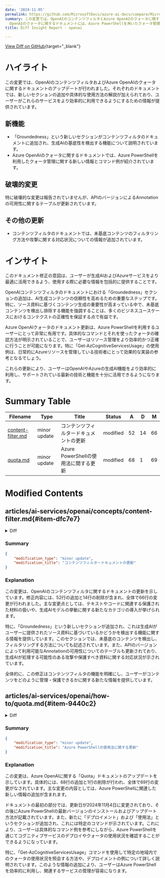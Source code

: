 ```yaml
---
date: '2024-11-05'
permalink: https://github.com/MicrosoftDocs/azure-ai-docs/compare/MicrosoftDocs:8de853c...MicrosoftDocs:c2df9dc
summary: この変更では、OpenAIのコンテンツフィルタとAzure OpenAIのクォータに関するドキュメントが更新されました。新しいセクションや具体的な使用方法が追加され、ユーザーがこれらのサービスをより効率的に活用できるための情報が提供されています。特に、「Groundedness」という新セクションがコンテンツフィルタ文書に追加され、生成AIの基底性を検出する機能が説明されています。また、Azure
  OpenAIのクォータに関するドキュメントには、Azure PowerShellを用いたクォータ管理の情報とコマンド例が追加されています。全体として、ユーザーは最新の技術を活用しやすくなるでしょう。
title: Diff Insight Report - openai

---
```


[View Diff on GitHub](https://github.com/MicrosoftDocs/azure-ai-docs/compare/MicrosoftDocs:8de853c...MicrosoftDocs:c2df9dc){target="_blank"}

# ハイライト
この変更では、OpenAIのコンテンツフィルタおよびAzure OpenAIのクォータに関するドキュメントのアップデートが行われました。それぞれのドキュメントでは、新しいセクションの追加や具体的な使用方法の解説が加えられており、ユーザーがこれらのサービスをより効率的に利用できるようにするための情報が提供されています。

## 新機能
- 「Groundedness」という新しいセクションがコンテンツフィルタのドキュメントに追加され、生成AIの基底性を検出する機能について説明されています。
- Azure OpenAIのクォータに関するドキュメントでは、Azure PowerShellを利用したクォータ管理に関する新しい情報とコマンド例が紹介されています。

## 破壊的変更
特に破壊的な変更は報告されていませんが、APIのバージョンによるAnnotationの可用性に関するテーブルが更新されています。

## その他の更新
- コンテンツフィルタのドキュメントでは、未基底コンテンツのフィルタリング方法や攻撃に関する対応状況についての情報が追加されています。

# インサイト
このドキュメント修正の意図は、ユーザーが生成AIおよびAzureサービスをより最適に活用できるよう、使用する際に必要な情報を包括的に提供することです。

OpenAIコンテンツフィルタのドキュメントにおける「Groundedness」セクションの追加は、AI生成コンテンツの信頼性を高めるための重要なステップです。特に、ソース資料に基づくコンテンツ生成の重要性が高まっている中で、未基底コンテンツを検出し排除する機能を強調することは、多くのビジネスユースケースにおけるコンテクストの正確性を保証する点で有益です。

Azure OpenAIクォータのドキュメント更新は、Azure PowerShellを利用するユーザーにとって非常に有用です。具体的なコマンドとそれを使ったクォータの確認方法が明示されていることで、ユーザーはリソース管理をより効率的かつ正確に行うことが可能になります。特に「Get-AzCognitiveServicesUsage」の使用例は、日常的にAzureリソースを管理している技術者にとって効果的な実装の参考となるでしょう。

これらの更新により、ユーザーはOpenAIやAzureの生成AI機能をより効率的に利用し、サポートされている最新の技術と機能を十分に活用できるようになります。

# Summary Table
|  Filename  | Type |    Title    | Status | A  | D  | M  |
|------------|------|-------------|--------|----|----|----|
| [content-filter.md](#item-dfc7e7) | minor update | コンテンツフィルタードキュメントの更新 | modified | 52 | 14 | 66 | 
| [quota.md](#item-9440c2) | minor update | Azure PowerShellの使用法に関する更新 | modified | 68 | 1 | 69 | 


# Modified Contents
## articles/ai-services/openai/concepts/content-filter.md{#item-dfc7e7}

<details>
<summary>Diff</summary>
````diff
@@ -43,13 +43,15 @@ Text and image models support Drugs as an additional classification. This catego
 | Sexual  | Sexual describes language related to anatomical organs and genitals, romantic relationships and sexual acts, acts portrayed in erotic or affectionate terms, including those portrayed as an assault or a forced sexual violent act against one’s will. <br><br> This includes but is not limited to:<ul><li>Vulgar content</li><li>Prostitution</li><li>Nudity and Pornography</li><li>Abuse</li><li>Child exploitation, child abuse, child grooming</li></ul>   |
 | Violence  | Violence describes language related to physical actions intended to hurt, injure, damage, or kill someone or something; describes weapons, guns and related entities. <br><br>This includes, but isn't limited to:  <ul><li>Weapons</li><li>Bullying and intimidation</li><li>Terrorist and violent extremism</li><li>Stalking</li></ul>  |
 | Self-Harm  | Self-harm describes language related to physical actions intended to purposely hurt, injure, damage one’s body or kill oneself. <br><br> This includes, but isn't limited to: <ul><li>Eating Disorders</li><li>Bullying and intimidation</li></ul>  |
-| Protected Material for Text<sup>*</sup> | Protected material text describes known text content (for example, song lyrics, articles, recipes, and selected web content) that can be outputted by large language models.
+| Protected Material for Text<sup>1</sup> | Protected material text describes known text content (for example, song lyrics, articles, recipes, and selected web content) that can be outputted by large language models.
 | Protected Material for Code | Protected material code describes source code that matches a set of source code from public repositories, which can be outputted by large language models without proper citation of source repositories.
 |User Prompt Attacks |User prompt attacks are User Prompts designed to provoke the Generative AI model into exhibiting behaviors it was trained to avoid or to break the rules set in the System Message. Such attacks can vary from intricate roleplay to subtle subversion of the safety objective. |
 |Indirect Attacks |Indirect Attacks, also referred to as Indirect Prompt Attacks or Cross-Domain Prompt Injection Attacks, are a potential vulnerability where third parties place malicious instructions inside of documents that the Generative AI system can access and process. Requires [document embedding and formatting](#embedding-documents-in-your-prompt). |
+| Groundedness<sup>2</sup> | Groundedness detection flags whether the text responses of large language models (LLMs) are grounded in the source materials provided by the users. Ungrounded material refers to instances where the LLMs produce information that is non-factual or inaccurate from what was present in the source materials. Requires [document embedding and formatting](#embedding-documents-in-your-prompt). |
 
-<sup>*</sup> If you're an owner of text material and want to submit text content for protection, [file a request](https://aka.ms/protectedmaterialsform).
+<sup>1</sup> If you're an owner of text material and want to submit text content for protection, [file a request](https://aka.ms/protectedmaterialsform).
 
+<sup>2</sup> Not available in non-streaming scenarios; only available for streaming scenarios. The following regions support Groundedness Detection: Central US, East US, France Central, and Canada East 
 
 [!INCLUDE [severity-levels text, four-level](../../content-safety/includes/severity-levels-text-four.md)]
 
@@ -328,24 +330,27 @@ When annotations are enabled as shown in the code snippets below, the following
 |indirect attacks|detected (true or false), </br>filtered (true or false)|
 |protected material text|detected (true or false), </br>filtered (true or false)|
 |protected material code|detected (true or false), </br>filtered (true or false), </br>Example citation of public GitHub repository where code snippet was found, </br>The license of the repository|
+|Groundedness | detected (true or false)</br>filtered (true or false) </br>details (`completion_end_offset`, `completion_start_offset`) |
 
 When displaying code in your application, we strongly recommend that the application also displays the example citation from the annotations. Compliance with the cited license may also be required for Customer Copyright Commitment coverage.
 
 See the following table for the annotation availability in each API version:
 
-|Category |2024-02-01 GA| 2024-04-01-preview | 2023-10-01-preview | 2023-06-01-preview| 
+|Category |2024-10-01-preview|2024-02-01 GA| 2024-04-01-preview | 2023-10-01-preview | 2023-06-01-preview| 
 |--|--|--|--|
-| Hate | ✅ |✅ |✅ |✅ |
-| Violence | ✅ |✅ |✅ |✅ |
-| Sexual |✅ |✅ |✅ |✅ |
-| Self-harm |✅ |✅ |✅ |✅ |
-| Prompt Shield for user prompt attacks|✅ |✅ |✅ |✅ |
-|Prompt Shield for indirect attacks|  | ✅ | | |
-|Protected material text|✅ |✅ |✅ |✅ |
-|Protected material code|✅ |✅ |✅ |✅ |
-|Profanity blocklist|✅ |✅ |✅ |✅ |
-|Custom blocklist| | ✅ |✅ |✅ |
-
+| Hate | ✅|✅ |✅ |✅ |✅ |
+| Violence | ✅|✅ |✅ |✅ |✅ |
+| Sexual |✅ |✅|✅ |✅ |✅ |
+| Self-harm |✅|✅|✅ |✅ |✅ |
+| Prompt Shield for user prompt attacks|✅|✅|✅ |✅ |✅ |
+|Prompt Shield for indirect attacks|   | | ✅ | | |
+|Protected material text|✅|✅ |✅ |✅ |✅ |
+|Protected material code|✅|✅ |✅ |✅ |✅ |
+|Profanity blocklist|✅|✅ |✅ |✅ |✅ |
+|Custom blocklist|✅| | ✅ |✅ |✅ |
+|Groundedness<sup>1</sup>|✅| |  | |  |
+
+<sup>1</sup> Not available in non-streaming scenarios; only available for streaming scenarios. The following regions support Groundedness Detection: Central US, East US, France Central, and Canada East 
 
 # [OpenAI Python 1.x](#tab/python-new)
 
@@ -710,6 +715,39 @@ violence  : @{filtered=False; severity=safe}
 
 For details on the inference REST API endpoints for Azure OpenAI and how to create Chat and Completions, follow [Azure OpenAI Service REST API reference guidance](../reference.md). Annotations are returned for all scenarios when using any preview API version starting from `2023-06-01-preview`, as well as the GA API version `2024-02-01`.
 
+### Groundedness
+
+#### Annotate only 
+
+Returns offsets referencing the ungrounded completion content. 
+
+```json
+{ 
+  "ungrounded_material": { 
+    "details": [ 
+       { 
+         "completion_end_offset": 127, 
+         "completion_start_offset": 27 
+       } 
+   ], 
+    "detected": true, 
+    "filtered": false 
+ } 
+} 
+```
+
+#### Annotate and filter 
+
+Blocks completion content when ungrounded completion content was detected. 
+
+```json
+{ "ungrounded_material": { 
+    "detected": true, 
+    "filtered": true 
+  } 
+} 
+```
+
 ### Example scenario: An input prompt containing content that is classified at a filtered category and severity level is sent to the completions API
 
 ```json
````
</details>

### Summary

```json
{
    "modification_type": "minor update",
    "modification_title": "コンテンツフィルタードキュメントの更新"
}
```

### Explanation
この変更は、OpenAIのコンテンツフィルタに関するドキュメントの更新を示しています。修正内容には、52行の追加と14行の削除が含まれ、全体で66行の変更が行われました。主な変更点としては、テキストやコードに関連する保護された材料の扱いや、生成AIモデルの挙動に関する新たなカテゴリの導入が挙げられます。

特に、「Groundedness」という新しいセクションが追加され、これは生成AIがユーザーに提供されたソース資料に基づいているかどうかを検出する機能に関する情報を提供しています。このセクションでは、未基底のコンテンツを検出し、フィルタリングする方法についても記述されています。また、APIのバージョンによって利用可能なAnnotationの可用性についてのテーブルも更新されており、生成AIが処理する可能性のある攻撃や保護すべき資料に関する対応状況が示されています。

全体的に、この修正はコンテンツフィルタの機能を明確にし、ユーザーがコンテンツをどのように管理・保護できるかに関する新たな情報を提供しています。

## articles/ai-services/openai/how-to/quota.md{#item-9440c2}

<details>
<summary>Diff</summary>
````diff
@@ -7,7 +7,7 @@ author: mrbullwinkle
 manager: nitinme
 ms.service: azure-ai-openai
 ms.topic: how-to
-ms.date: 06/18/2024
+ms.date: 11/04/2024
 ms.author: mbullwin
 ---
 
@@ -233,6 +233,73 @@ This command runs in the context of the currently active subscription for Azure
 
 For more details on `az cognitiveservices account` and `az cognitivesservices usage` consult the [Azure CLI reference documentation](/cli/azure/cognitiveservices/account/deployment?view=azure-cli-latest&preserve-view=true)
 
+# [Azure PowerShell](#tab/powershell)
+
+Install the latest version of the [Az PowerShell module](/powershell/azure/install-azure-powershell). If you already have the Az PowerShell module installed locally, run `Update-Module -Name Az` to update to the latest version.
+
+To check which version of the Az PowerShell module you are running, use `Get-InstalledModule -Name Az`. Azure Cloud Shell is currently running a version of Azure PowerShell that can take advantage of the latest Azure OpenAI features.
+
+### Deployment
+
+```azurepowershell
+New-AzCognitiveServicesAccountDeployment
+   [-ResourceGroupName] <String>
+   [-AccountName] <String>
+   [-Name] <String>
+   [-Properties] <DeploymentProperties>
+   [-Sku] <Sku>
+   [-DefaultProfile <IAzureContextContainer>]
+   [-WhatIf]
+   [-Confirm]
+   [<CommonParameters>]
+```
+
+To sign into your local installation of Azure PowerShell, run the [Connect-AzAccount](/powershell/module/az.accounts/connect-azaccount) command:
+
+```azurepowershell
+Connect-AzAccount
+```
+
+By setting Sku Capacity to 10 in the command below, this deployment is set to a 10K TPM limit.
+
+```azurepowershell-interactive
+$cognitiveServicesDeploymentParams = @{
+    ResourceGroupName = 'test-resource-group'
+    AccountName = 'test-resource-name'
+    Name = 'test-deployment-name'
+    Properties = @{
+        Model = @{
+            Name = 'gpt-35-turbo'
+            Version = '0613'
+            Format  = 'OpenAI'
+        }
+    }
+    Sku = @{
+        Name = 'Standard'
+        Capacity = '10'
+    }
+}
+New-AzCognitiveServicesAccountDeployment @cognitiveServicesDeploymentParams
+```
+
+### Usage
+
+To [query your quota usage](/powershell/module/az.cognitiveservices/get-azcognitiveservicesusage) in a given region for a specific subscription:
+
+```azurepowershell
+Get-AzCognitiveServicesUsage -Location <location>
+```
+
+### Example
+
+```azurepowershell-interactive
+Get-AzCognitiveServicesUsage -Location eastus
+```
+
+This command runs in the context of the currently active subscription for Azure PowerShell. Use `Set-AzContext` to [modify the active subscription](/powershell/azure/manage-subscriptions-azureps#change-the-active-subscription).
+
+For more details on `New-AzCognitiveServicesAccountDeployment` and `Get-AzCognitiveServicesUsage`, consult the [Azure PowerShell reference documentation](/powershell/module/az.cognitiveservices/).
+
 # [Azure Resource Manager](#tab/arm)
 
 ```json
````
</details>

### Summary

```json
{
    "modification_type": "minor update",
    "modification_title": "Azure PowerShellの使用法に関する更新"
}
```

### Explanation
この変更は、Azure OpenAIに関する「Quota」ドキュメントのアップデートを示しています。具体的には、68行の追加と1行の削除が行われ、全体で69行の変更がなされています。主な変更の内容としては、Azure PowerShellに関連した新しい情報の追加が含まれます。

ドキュメントの最初の部分では、更新日が2024年11月4日に変更されており、その後にAzure PowerShellの最新バージョンのインストールおよびアップデート方法が記載されています。また、新たに「デプロイメント」および「使用法」というセクションが追加され、これには特定のコマンドが示されています。これにより、ユーザーは具体的なコマンド例を参考にしながら、Azure PowerShellを通じてコグニティブサービスのデプロイやクォータの使用状況を確認することができるようになっています。

特に、「Get-AzCognitiveServicesUsage」コマンドを使用して特定の地域内でのクォータの使用状況を照会する方法や、デプロイメントの例について詳しく説明されています。このような情報の追加により、ユーザーはAzure PowerShellを効率的に利用し、関連するサービスの管理が容易になります。


